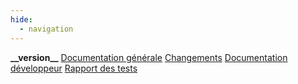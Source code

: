 ```yaml
---
hide:
  - navigation
---
```


<div id="version_menu">
  <b>__version__</b>
  <a href="./">Documentation générale</a>
  <a href="./CHANGELOG/">Changements</a>
  <a href="./DOCUMENTATION/">Documentation développeur</a>
  <a href="./TESTS/">Rapport des tests</a>
</div>
